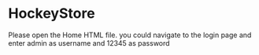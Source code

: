 # HockeyStore

Please open the Home HTML file. you could navigate to the login page and enter admin as username and 12345 as password
